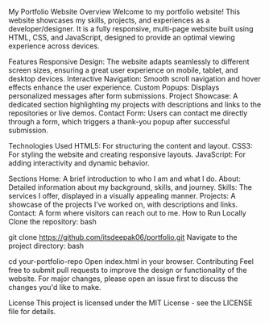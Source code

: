 My Portfolio Website
Overview
Welcome to my portfolio website! This website showcases my skills, projects, and experiences as a developer/designer. It is a fully responsive, multi-page website built using HTML, CSS, and JavaScript, designed to provide an optimal viewing experience across devices.

Features
Responsive Design: The website adapts seamlessly to different screen sizes, ensuring a great user experience on mobile, tablet, and desktop devices.
Interactive Navigation: Smooth scroll navigation and hover effects enhance the user experience.
Custom Popups: Displays personalized messages after form submissions.
Project Showcase: A dedicated section highlighting my projects with descriptions and links to the repositories or live demos.
Contact Form: Users can contact me directly through a form, which triggers a thank-you popup after successful submission.

Technologies Used
HTML5: For structuring the content and layout.
CSS3: For styling the website and creating responsive layouts.
JavaScript: For adding interactivity and dynamic behavior.

Sections
Home: A brief introduction to who I am and what I do.
About: Detailed information about my background, skills, and journey.
Skills: The services I offer, displayed in a visually appealing manner.
Projects: A showcase of the projects I’ve worked on, with descriptions and links.
Contact: A form where visitors can reach out to me.
How to Run Locally
Clone the repository:
bash

git clone https://github.com/itsdeepak06/portfolio.git
Navigate to the project directory:
bash

cd your-portfolio-repo
Open index.html in your browser.
Contributing
Feel free to submit pull requests to improve the design or functionality of the website. For major changes, please open an issue first to discuss the changes you'd like to make.

License
This project is licensed under the MIT License - see the LICENSE file for details.
